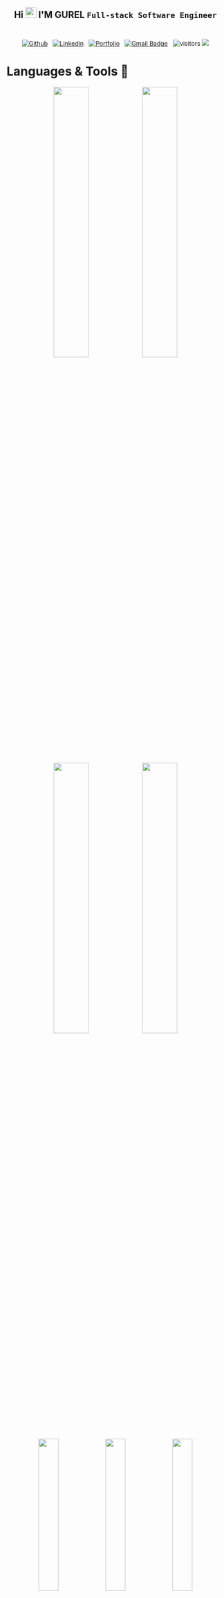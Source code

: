<div align="center">
   <h2>Hi <img src="https://media.giphy.com/media/hvRJCLFzcasrR4ia7z/giphy.gif" width="25px"> I'M GUREL
   <code align="center" width="100%">Full-stack Software Engineer</code>
   <br/><br/>
</div>

<div align="center">
   
[![Github](https://img.shields.io/badge/-Github-000?style=flat&logo=Github&logoColor=white)](https://github.com/gurelbs)
 &nbsp;
[![Linkedin](https://img.shields.io/badge/-LinkedIn-blue?style=flat&logo=Linkedin&logoColor=white)](https://www.linkedin.com/in/gurelbs/)
 &nbsp;
[![Portfolio](https://img.shields.io/badge/-Portfolio-red?style=flat&logo=appveyor&logoColor=white)](https://gure.li)
 &nbsp;
[![Gmail Badge](https://img.shields.io/badge/-4gurel@gmail.com-orange?style=flat-square&logo=Gmail&logoColor=white&link=mailto:4gurel@gmail.com)](mailto:4gurel@gmail.com)
&nbsp;
![visitors](https://visitor-badge.laobi.icu/badge?page_id=gurelbs.gurelbs)
[![](https://tokei.rs/b1/github/gurelbs)](https://github.com/gurelbs)  
</div>

# Languages & Tools 🚀

<div width="100%">
    <div align="center" width="100%">
     <code><img width="40%" src="https://www.vectorlogo.zone/logos/javascript/javascript-ar21.svg"></code>
     <code><img width="40%" src="https://www.vectorlogo.zone/logos/typescriptlang/typescriptlang-ar21.svg"></code>
     </br>
     <code><img width="40%" src="https://www.vectorlogo.zone/logos/angular/angular-ar21.svg"></code>
     <code><img width="40%" src="https://www.vectorlogo.zone/logos/reactjs/reactjs-ar21.svg"></code>
     </br>
     <code><img width="30%" src="https://www.vectorlogo.zone/logos/getbootstrap/getbootstrap-ar21.svg"></code>
     <code><img width="30%" src="https://www.vectorlogo.zone/logos/nodejs/nodejs-ar21.svg"></code>
     <code><img width="30%" src="https://www.vectorlogo.zone/logos/expressjs/expressjs-ar21.svg"></code>
     </br>
     <code><img width="30%" src="https://www.vectorlogo.zone/logos/mongodb/mongodb-ar21.svg"></code>
     <code><img width="30%" src="https://www.vectorlogo.zone/logos/git-scm/git-scm-ar21.svg"></code>
     <code><img width="30%" src="https://www.vectorlogo.zone/logos/npmjs/npmjs-ar21.svg"></code>
   </div>
    <br/><br/>
   <div align="center" width="100%" >
      <img height="200px" src="https://github-readme-stats.vercel.app/api/top-langs/?username=gurelbs&theme=graywhite&layout=compact&hide=html" />
      <img height="200px" alt="gurel's github stats" src="https://github-readme-stats.vercel.app/api?username=gurelbs&show_icons=true&hide_border=true" />
   </div>
   <br/><br/>
</div>
<!-- &layout=compact&langs_count=8  &layout=compact &hide=html-->

<!--  &hide_title=true&hide_border=true&text_color=000&icon_color=fff&bg_color=0,52fa5a,4dfcff,c64dff -->
